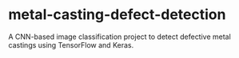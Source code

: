 # metal-casting-defect-detection
A CNN-based image classification project to detect defective metal castings using TensorFlow and Keras.
